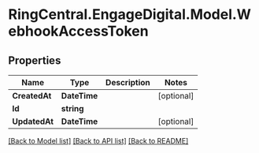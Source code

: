 # RingCentral.EngageDigital.Model.WebhookAccessToken
## Properties

Name | Type | Description | Notes
------------ | ------------- | ------------- | -------------
**CreatedAt** | **DateTime** |  | [optional] 
**Id** | **string** |  | 
**UpdatedAt** | **DateTime** |  | [optional] 

[[Back to Model list]](../README.md#documentation-for-models) [[Back to API list]](../README.md#documentation-for-api-endpoints) [[Back to README]](../README.md)

